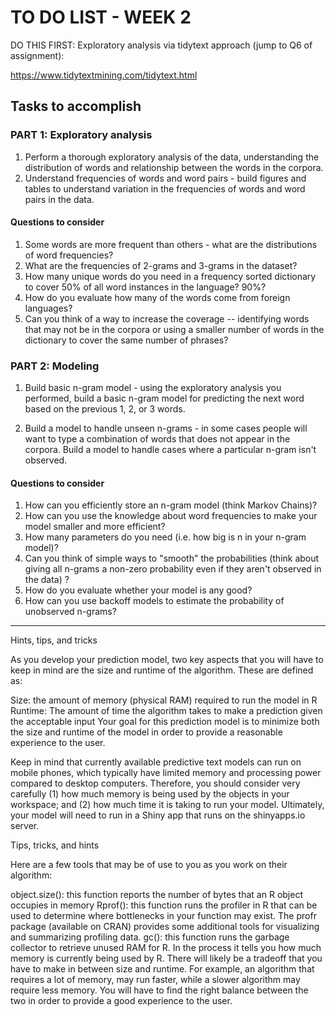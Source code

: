 # TO DO LIST - WEEK 2

DO THIS FIRST: Exploratory analysis via tidytext approach (jump to Q6 of assignment): 

https://www.tidytextmining.com/tidytext.html



## Tasks to accomplish

### PART 1: Exploratory analysis

1. Perform a thorough exploratory analysis of the data, understanding the distribution of words and relationship between the words in the corpora.
2. Understand frequencies of words and word pairs - build figures and tables to understand variation in the frequencies of words and word pairs in the data.

#### Questions to consider

1. Some words are more frequent than others - what are the distributions of word frequencies?
2. What are the frequencies of 2-grams and 3-grams in the dataset?
3. How many unique words do you need in a frequency sorted dictionary to cover 50% of all word instances in the language? 90%?
4. How do you evaluate how many of the words come from foreign languages?
5. Can you think of a way to increase the coverage -- identifying words that may not be in the corpora or using a smaller number of words in the dictionary to cover the same number of phrases?


### PART 2: Modeling

1. Build basic n-gram model - using the exploratory analysis you performed, build a basic n-gram model for predicting the next word based on the previous 1, 2, or 3 words.

2. Build a model to handle unseen n-grams - in some cases people will want to type a combination of words that does not appear in the corpora. Build a model to handle cases where a particular n-gram isn't observed.

#### Questions to consider

1. How can you efficiently store an n-gram model (think Markov Chains)?
2. How can you use the knowledge about word frequencies to make your model smaller and more efficient?
3. How many parameters do you need (i.e. how big is n in your n-gram model)?
4. Can you think of simple ways to "smooth" the probabilities (think about giving all n-grams a non-zero probability even if they aren't observed in the data) ?
5. How do you evaluate whether your model is any good?
6. How can you use backoff models to estimate the probability of unobserved n-grams?

---

Hints, tips, and tricks

As you develop your prediction model, two key aspects that you will have to keep in mind are the size and runtime of the algorithm. These are defined as:

Size: the amount of memory (physical RAM) required to run the model in R
Runtime: The amount of time the algorithm takes to make a prediction given the acceptable input
Your goal for this prediction model is to minimize both the size and runtime of the model in order to provide a reasonable experience to the user.

Keep in mind that currently available predictive text models can run on mobile phones, which typically have limited memory and processing power compared to desktop computers. Therefore, you should consider very carefully (1) how much memory is being used by the objects in your workspace; and (2) how much time it is taking to run your model. Ultimately, your model will need to run in a Shiny app that runs on the shinyapps.io server.

Tips, tricks, and hints

Here are a few tools that may be of use to you as you work on their algorithm:

object.size(): this function reports the number of bytes that an R object occupies in memory
Rprof(): this function runs the profiler in R that can be used to determine where bottlenecks in your function may exist. The profr package (available on CRAN) provides some additional tools for visualizing and summarizing profiling data.
gc(): this function runs the garbage collector to retrieve unused RAM for R. In the process it tells you how much memory is currently being used by R.
There will likely be a tradeoff that you have to make in between size and runtime. For example, an algorithm that requires a lot of memory, may run faster, while a slower algorithm may require less memory. You will have to find the right balance between the two in order to provide a good experience to the user.
